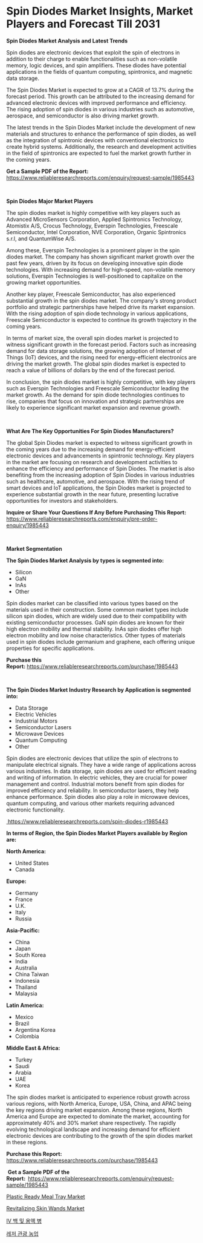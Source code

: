 <p><h1>Spin Diodes Market Insights, Market Players and Forecast Till 2031</h1></p><p><strong>Spin Diodes Market Analysis and Latest Trends</strong></p>
<p><p>Spin diodes are electronic devices that exploit the spin of electrons in addition to their charge to enable functionalities such as non-volatile memory, logic devices, and spin amplifiers. These diodes have potential applications in the fields of quantum computing, spintronics, and magnetic data storage.</p><p>The Spin Diodes Market is expected to grow at a CAGR of 13.7% during the forecast period. This growth can be attributed to the increasing demand for advanced electronic devices with improved performance and efficiency. The rising adoption of spin diodes in various industries such as automotive, aerospace, and semiconductor is also driving market growth.</p><p>The latest trends in the Spin Diodes Market include the development of new materials and structures to enhance the performance of spin diodes, as well as the integration of spintronic devices with conventional electronics to create hybrid systems. Additionally, the research and development activities in the field of spintronics are expected to fuel the market growth further in the coming years.</p></p>
<p><strong>Get a Sample PDF of the Report:&nbsp;</strong> <a href="https://www.reliableresearchreports.com/enquiry/request-sample/1985443">https://www.reliableresearchreports.com/enquiry/request-sample/1985443</a></p>
<p>&nbsp;</p>
<p><strong>Spin Diodes Major Market Players</strong></p>
<p><p>The spin diodes market is highly competitive with key players such as Advanced MicroSensors Corporation, Applied Spintronics Technology, Atomistix A/S, Crocus Technology, Everspin Technologies, Freescale Semiconductor, Intel Corporation, NVE Corporation, Organic Spintronics s.r.l, and QuantumWise A/S.</p><p>Among these, Everspin Technologies is a prominent player in the spin diodes market. The company has shown significant market growth over the past few years, driven by its focus on developing innovative spin diode technologies. With increasing demand for high-speed, non-volatile memory solutions, Everspin Technologies is well-positioned to capitalize on the growing market opportunities.</p><p>Another key player, Freescale Semiconductor, has also experienced substantial growth in the spin diodes market. The company's strong product portfolio and strategic partnerships have helped drive its market expansion. With the rising adoption of spin diode technology in various applications, Freescale Semiconductor is expected to continue its growth trajectory in the coming years.</p><p>In terms of market size, the overall spin diodes market is projected to witness significant growth in the forecast period. Factors such as increasing demand for data storage solutions, the growing adoption of Internet of Things (IoT) devices, and the rising need for energy-efficient electronics are driving the market growth. The global spin diodes market is expected to reach a value of billions of dollars by the end of the forecast period.</p><p>In conclusion, the spin diodes market is highly competitive, with key players such as Everspin Technologies and Freescale Semiconductor leading the market growth. As the demand for spin diode technologies continues to rise, companies that focus on innovation and strategic partnerships are likely to experience significant market expansion and revenue growth.</p></p>
<p>&nbsp;</p>
<p><strong>What Are The Key Opportunities For Spin Diodes Manufacturers?</strong></p>
<p><p>The global Spin Diodes market is expected to witness significant growth in the coming years due to the increasing demand for energy-efficient electronic devices and advancements in spintronic technology. Key players in the market are focusing on research and development activities to enhance the efficiency and performance of Spin Diodes. The market is also benefiting from the increasing adoption of Spin Diodes in various industries such as healthcare, automotive, and aerospace. With the rising trend of smart devices and IoT applications, the Spin Diodes market is projected to experience substantial growth in the near future, presenting lucrative opportunities for investors and stakeholders.</p></p>
<p><strong>Inquire or Share Your Questions If Any Before Purchasing This Report:</strong> <a href="https://www.reliableresearchreports.com/enquiry/pre-order-enquiry/1985443">https://www.reliableresearchreports.com/enquiry/pre-order-enquiry/1985443</a></p>
<p>&nbsp;</p>
<p><strong>Market Segmentation</strong></p>
<p><strong>The Spin Diodes Market Analysis by types is segmented into:</strong></p>
<p><ul><li>Silicon</li><li>GaN</li><li>InAs</li><li>Other</li></ul></p>
<p><p>Spin diodes market can be classified into various types based on the materials used in their construction. Some common market types include silicon spin diodes, which are widely used due to their compatibility with existing semiconductor processes. GaN spin diodes are known for their high electron mobility and thermal stability. InAs spin diodes offer high electron mobility and low noise characteristics. Other types of materials used in spin diodes include germanium and graphene, each offering unique properties for specific applications.</p></p>
<p><strong>Purchase this Report:&nbsp;</strong><a href="https://www.reliableresearchreports.com/purchase/1985443">https://www.reliableresearchreports.com/purchase/1985443</a></p>
<p>&nbsp;</p>
<p><strong>The Spin Diodes Market Industry Research by Application is segmented into:</strong></p>
<p><ul><li>Data Storage</li><li>Electric Vehicles</li><li>Industrial Motors</li><li>Semiconductor Lasers</li><li>Microwave Devices</li><li>Quantum Computing</li><li>Other</li></ul></p>
<p><p>Spin diodes are electronic devices that utilize the spin of electrons to manipulate electrical signals. They have a wide range of applications across various industries. In data storage, spin diodes are used for efficient reading and writing of information. In electric vehicles, they are crucial for power management and control. Industrial motors benefit from spin diodes for improved efficiency and reliability. In semiconductor lasers, they help enhance performance. Spin diodes also play a role in microwave devices, quantum computing, and various other markets requiring advanced electronic functionality.</p></p>
<p><a href="https://www.reliableresearchreports.com/spin-diodes-r1985443">&nbsp;https://www.reliableresearchreports.com/spin-diodes-r1985443</a></p>
<p><strong>In terms of Region, the Spin Diodes Market Players available by Region are:</strong></p>
<p>
    <p> <strong> North America: </strong>
        <ul>
            <li>United States</li>
            <li>Canada</li>
        </ul>
        </p> 
    <p> <strong> Europe: </strong>
        <ul>
            <li>Germany</li>
            <li>France</li>
            <li>U.K.</li>
            <li>Italy</li>
            <li>Russia</li>
        </ul>
        </p> 
    <p> <strong> Asia-Pacific: </strong>
        <ul>
            <li>China</li>
            <li>Japan</li>
            <li>South Korea</li>
            <li>India</li>
            <li>Australia</li>
            <li>China Taiwan</li>
            <li>Indonesia</li>
            <li>Thailand</li>
            <li>Malaysia</li>
        </ul>
        </p> 
    <p> <strong> Latin America: </strong>
        <ul>
            <li>Mexico</li>
            <li>Brazil</li>
            <li>Argentina Korea</li>
            <li>Colombia</li>
        </ul>
        </p> 
    <p> <strong> Middle East & Africa: </strong>
        <ul>
            <li>Turkey</li>
            <li>Saudi</li>
            <li>Arabia</li>
            <li>UAE</li>
            <li>Korea</li>
        </ul>
    </p>
    </p>
<p><p>The spin diodes market is anticipated to experience robust growth across various regions, with North America, Europe, USA, China, and APAC being the key regions driving market expansion. Among these regions, North America and Europe are expected to dominate the market, accounting for approximately 40% and 30% market share respectively. The rapidly evolving technological landscape and increasing demand for efficient electronic devices are contributing to the growth of the spin diodes market in these regions.</p></p>
<p><strong>Purchase this Report: </strong><a href="https://www.reliableresearchreports.com/purchase/1985443">https://www.reliableresearchreports.com/purchase/1985443</a></p>
<p>&nbsp;<strong>Get a Sample PDF of the Report:&nbsp;&nbsp;</strong><a href="https://www.reliableresearchreports.com/enquiry/request-sample/1985443">https://www.reliableresearchreports.com/enquiry/request-sample/1985443</a></p>
<p><strong></strong></p>
<p><p><a href="https://github.com/guneycigdem35/Market-Research-Report-List-3/blob/main/plastic-ready-meal-tray-market.md">Plastic Ready Meal Tray Market</a></p><p><a href="https://github.com/Paul14Anderson63/Market-Research-Report-List-4/blob/main/revitalizing-skin-wands-market.md">Revitalizing Skin Wands Market</a></p><p><a href="https://github.com/Penelolack456456/Market-Research-Report-List-2/blob/main/8371502155780.md">IV 백 및 용액 병</a></p><p><a href="https://medium.com/@adonispellea2022/2024%EB%85%84%EB%B6%80%ED%84%B0-2031%EB%85%84%EA%B9%8C%EC%A7%80-%EC%97%B0%ED%8F%89%EA%B7%A0-%EC%84%B1%EC%9E%A5%EB%A5%A0%EB%A1%9C-%ED%99%95%EB%8C%80%EB%90%98%EA%B3%A0-%EC%9E%88%EB%8A%94-%EB%A0%88%EC%A0%80-%EA%B4%80%EA%B4%91-%EB%86%8D%EC%97%85-%EC%8B%9C%EC%9E%A5-%EA%B7%9C%EB%AA%A8%EC%97%90-%EB%8C%80%ED%95%9C-%ED%86%B5%EC%B0%B0%EB%A0%A5-f4dbc1450f14">레저 관광 농업</a></p></p>